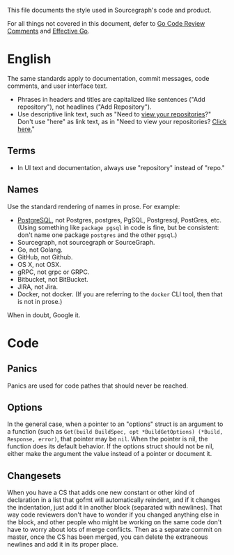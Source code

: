 This file documents the style used in Sourcegraph's code and product.

For all things not covered in this document, defer to
[Go Code Review Comments](https://code.google.com/p/go-wiki/wiki/CodeReviewComments)
and [Effective Go](http://golang.org/doc/effective_go.html).

# English

The same standards apply to documentation, commit messages, code
comments, and user interface text.

* Phrases in headers and titles are capitalized like sentences ("Add
  repository"), not headlines ("Add Repository").
* Use descriptive link text, such as "Need to
  [view your repositories](https://sourcegraph.com/sourcegraph/sourcegraph@master/-/blob/docs/style.md#)?" Don't use "here" as link text, as in
  "Need to view your repositories? [Click here.](https://sourcegraph.com/sourcegraph/sourcegraph@master/-/blob/docs/style.md#)"

## Terms

* In UI text and documentation, always use "repository" instead of
  "repo."

## Names

Use the standard rendering of names in prose. For example:

* [PostgreSQL](http://www.postgresql.org/about/), not Postgres,
  postgres, PgSQL, Postgresql, PostGres, etc. (Using something like
  `package pgsql` in code is fine, but be consistent: don't name one
  package `postgres` and the other `pgsql`.)
* Sourcegraph, not sourcegraph or SourceGraph.
* Go, not Golang.
* GitHub, not Github.
* OS X, not OSX.
* gRPC, not grpc or GRPC.
* Bitbucket, not BitBucket.
* JIRA, not Jira.
* Docker, not docker. (If you are referring to the `docker` CLI tool,
  then that is not in prose.)

When in doubt, Google it.

# Code

## Panics

Panics are used for code pathes that should never be reached.

## Options

In the general case, when a pointer to an "options" struct is an argument
to a function (such as `Get(build BuildSpec, opt *BuildGetOptions) (*Build, Response, error)`,
that pointer may be `nil`. When the pointer is nil, the function does its default behavior.
If the options struct should not be nil, either make the argument the value instead of a
pointer or document it.

## Changesets

When you have a CS that adds one new constant or other kind of declaration in a list that
gofmt will automatically reindent, and if it changes the indentation, just add it in another
block (separated with newlines). That way code reviewers don't have to wonder if you changed
anything else in the block, and other people who might be working on the same code don't have
to worry about lots of merge conflicts. Then as a separate commit on master, once the CS has
been merged, you can delete the extraneous newlines and add it in its proper place.
